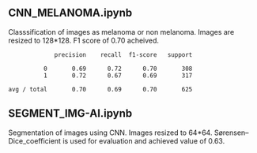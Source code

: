 ## CNN_MELANOMA.ipynb 
Classsification of images as melanoma or non melanoma. Images are resized to 128*128. F1 score of 0.70 acheived.

                 precision    recall  f1-score   support

              0       0.69      0.72      0.70       308
              1       0.72      0.67      0.69       317

    avg / total       0.70      0.69      0.70       625

## SEGMENT_IMG-AI.ipynb
Segmentation of images using CNN. Images resized to 64*64. Sørensen–Dice_coefficient is used for evaluation and achieved value of 0.63.
